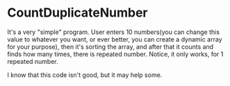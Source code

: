 # CountDuplicateNumber

It's a very "simple" program. User enters 10 numbers(you can change this value to whatever you want, or ever better, you can create a dynamic array for your purpose), then it's sorting the array, and after that it counts and finds how many times, there is repeated number. Notice, it only works, for 1 repeated number.

I know that this code isn't good, but it may help some.
